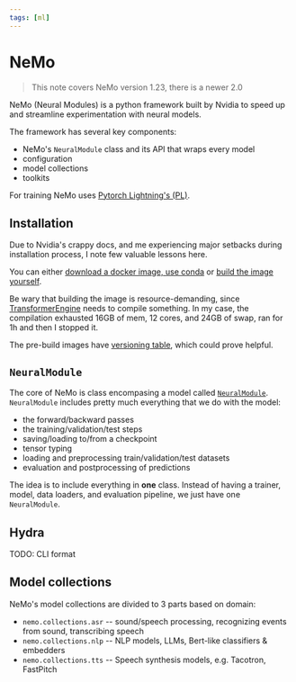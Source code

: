 ```yaml
---
tags: [ml]
---
```

# NeMo

> This note covers NeMo version 1.23, there is a newer 2.0

NeMo (Neural Modules) is a python framework built by Nvidia to speed up and
streamline experimentation with neural models.

The framework has several key components:
- NeMo's `NeuralModule` class and its API that wraps every model
- configuration
- model collections
- toolkits

For training NeMo uses [Pytorch Lightning's (PL)](./pytorch_lightning.md).

## Installation

Due to Nvidia's crappy docs, and me experiencing major setbacks during
installation process, I note few valuable lessons here.

You can either [download a docker image, use
conda](https://docs.nvidia.com/nemo-framework/user-guide/latest/installation.html)
or [build the image
yourself](https://docs.nvidia.com/nemo-framework/user-guide/latest/nemotoolkit/starthere/intro.html). 

Be wary that building the image is resource-demanding, since
[TransformerEngine](https://github.com/NVIDIA/TransformerEngine) needs to
compile something. In my case, the compilation exhausted 16GB of mem, 12 cores,
and 24GB of swap, ran for 1h and then I stopped it.

The pre-build images have [versioning
table](https://docs.nvidia.com/nemo-framework/user-guide/latest/softwarecomponentversions.html),
which could prove helpful.

## `NeuralModule`

The core of NeMo is class encompasing a model called
[`NeuralModule`](./nemo_neural_module.md). `NeuralModule` includes pretty much
everything that we do with the model:

- the forward/backward passes
- the training/validation/test steps
- saving/loading to/from a checkpoint
- tensor typing
- loading and preprocessing train/validation/test datasets
- evaluation and postprocessing of predictions

The idea is to include everything in **one** class. Instead of having a
trainer, model, data loaders, and evaluation pipeline, we just have one
`NeuralModule`.

## Hydra

TODO: CLI format


## Model collections

NeMo's model collections are divided to 3 parts based on domain:
-  `nemo.collections.asr` -- sound/speech processing, recognizing events from
   sound, transcribing speech
-  `nemo.collections.nlp` -- NLP models, LLMs, Bert-like classifiers & embedders
-  `nemo.collections.tts` -- Speech synthesis models, e.g. Tacotron, FastPitch



